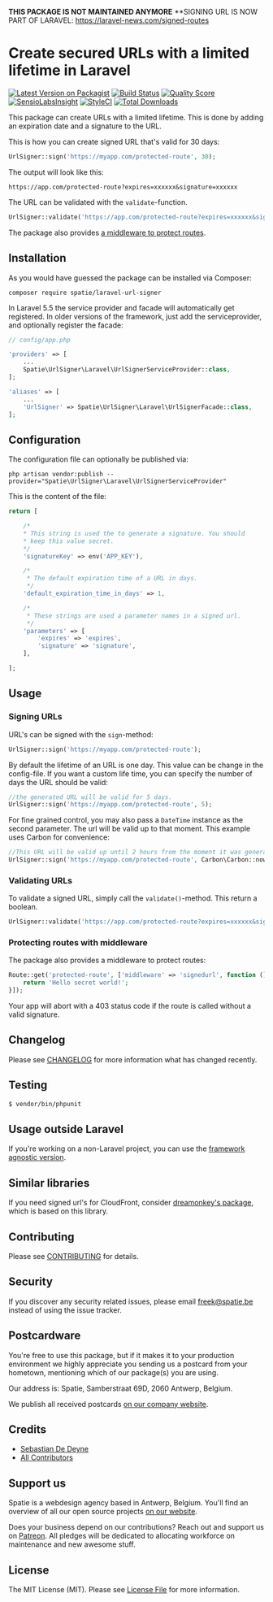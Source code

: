 **THIS PACKAGE IS NOT MAINTAINED ANYMORE**
**SIGNING URL IS NOW PART OF LARAVEL: https://laravel-news.com/signed-routes

# Create secured URLs with a limited lifetime in Laravel

[![Latest Version on Packagist](https://img.shields.io/packagist/v/spatie/laravel-url-signer.svg?style=flat-square)](https://packagist.org/packages/spatie/laravel-url-signer)
[![Build Status](https://img.shields.io/travis/spatie/laravel-url-signer.svg?style=flat-square)](https://travis-ci.org/spatie/laravel-url-signer)
[![Quality Score](https://img.shields.io/scrutinizer/g/spatie/laravel-url-signer.svg?style=flat-square)](https://scrutinizer-ci.com/g/spatie/laravel-url-signer)
[![SensioLabsInsight](https://insight.sensiolabs.com/projects/24f14ee1-92d5-4dfc-a91f-f789fd61f14b/mini.png)](https://insight.sensiolabs.com/projects/24f14ee1-92d5-4dfc-a91f-f789fd61f14b)
[![StyleCI](https://styleci.io/repos/40713346/shield?branch=master)](https://styleci.io/repos/40713346)
[![Total Downloads](https://img.shields.io/packagist/dt/spatie/laravel-url-signer.svg?style=flat-square)](https://packagist.org/packages/spatie/laravel-url-signer)

This package can create URLs with a limited lifetime. This is done by adding an expiration date and a signature to the URL.

This is how you can create signed URL that's valid for 30 days:

```php
UrlSigner::sign('https://myapp.com/protected-route', 30);
```

The output will look like this:

```
https://app.com/protected-route?expires=xxxxxx&signature=xxxxxx
```

The URL can be validated with the `validate`-function.

```php
UrlSigner::validate('https://app.com/protected-route?expires=xxxxxx&signature=xxxxxx');
```

The package also provides [a middleware to protect routes](https://github.com/spatie/laravel-url-signer#protecting-routes-with-middleware).

## Installation

As you would have guessed the package can be installed via Composer:

```
composer require spatie/laravel-url-signer
```

In Laravel 5.5 the service provider and facade will automatically get registered. In older versions of the framework, just add the serviceprovider, and optionally register the facade:

```php
// config/app.php

'providers' => [
    ...
    Spatie\UrlSigner\Laravel\UrlSignerServiceProvider::class,
];

'aliases' => [
    ...
    'UrlSigner' => Spatie\UrlSigner\Laravel\UrlSignerFacade::class,
];
```

## Configuration

The configuration file can optionally be published via:

```
php artisan vendor:publish --provider="Spatie\UrlSigner\Laravel\UrlSignerServiceProvider"
```

This is the content of the file:

```php
return [

    /*
    * This string is used the to generate a signature. You should
    * keep this value secret.
    */
    'signatureKey' => env('APP_KEY'),

    /*
     * The default expiration time of a URL in days.
     */
    'default_expiration_time_in_days' => 1,

    /*
     * These strings are used a parameter names in a signed url.
     */
    'parameters' => [
        'expires' => 'expires',
        'signature' => 'signature',
    ],

];
```
## Usage

### Signing URLs
URL's can be signed with the `sign`-method:
```php
UrlSigner::sign('https://myapp.com/protected-route');
```
By default the lifetime of an URL is one day. This value can be change in the config-file.
If you want a custom life time, you can specify the number of days the URL should be valid:

```php
//the generated URL will be valid for 5 days.
UrlSigner::sign('https://myapp.com/protected-route', 5);
```

For fine grained control, you may also pass a `DateTime` instance as the second parameter. The url
will be valid up to that moment. This example uses Carbon for convenience:
```php
//This URL will be valid up until 2 hours from the moment it was generated.
UrlSigner::sign('https://myapp.com/protected-route', Carbon\Carbon::now()->addHours(2) );
```

### Validating URLs
To validate a signed URL, simply call the `validate()`-method. This return a boolean.
```php
UrlSigner::validate('https://app.com/protected-route?expires=xxxxxx&signature=xxxxxx');
```

### Protecting routes with middleware
The package also provides a middleware to protect routes:

```php
Route::get('protected-route', ['middleware' => 'signedurl', function () {
    return 'Hello secret world!';
}]);
```
Your app will abort with a 403 status code if the route is called without a valid signature.


## Changelog

Please see [CHANGELOG](CHANGELOG.md) for more information what has changed recently.

## Testing

``` bash
$ vendor/bin/phpunit
```

## Usage outside Laravel

If you're working on a non-Laravel project, you can use the [framework agnostic version](https://github.com/spatie/url-signer).

## Similar libraries

If you need signed url's for CloudFront, consider [dreamonkey's package](https://github.com/dreamonkey/laravel-cloudfront-url-signer), which is based on this library.

## Contributing

Please see [CONTRIBUTING](CONTRIBUTING.md) for details.

## Security

If you discover any security related issues, please email freek@spatie.be instead of using the issue tracker.

## Postcardware

You're free to use this package, but if it makes it to your production environment we highly appreciate you sending us a postcard from your hometown, mentioning which of our package(s) you are using.

Our address is: Spatie, Samberstraat 69D, 2060 Antwerp, Belgium.

We publish all received postcards [on our company website](https://spatie.be/en/opensource/postcards).

## Credits

- [Sebastian De Deyne](https://github.com/sebastiandedeyne)
- [All Contributors](../../contributors)

## Support us

Spatie is a webdesign agency based in Antwerp, Belgium. You'll find an overview of all our open source projects [on our website](https://spatie.be/opensource).

Does your business depend on our contributions? Reach out and support us on [Patreon](https://www.patreon.com/spatie).
All pledges will be dedicated to allocating workforce on maintenance and new awesome stuff.

## License

The MIT License (MIT). Please see [License File](LICENSE.md) for more information.
